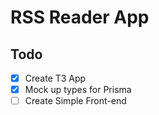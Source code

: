 # RSS Reader App

## Todo

- [x] Create T3 App
- [x] Mock up types for Prisma
- [ ] Create Simple Front-end
